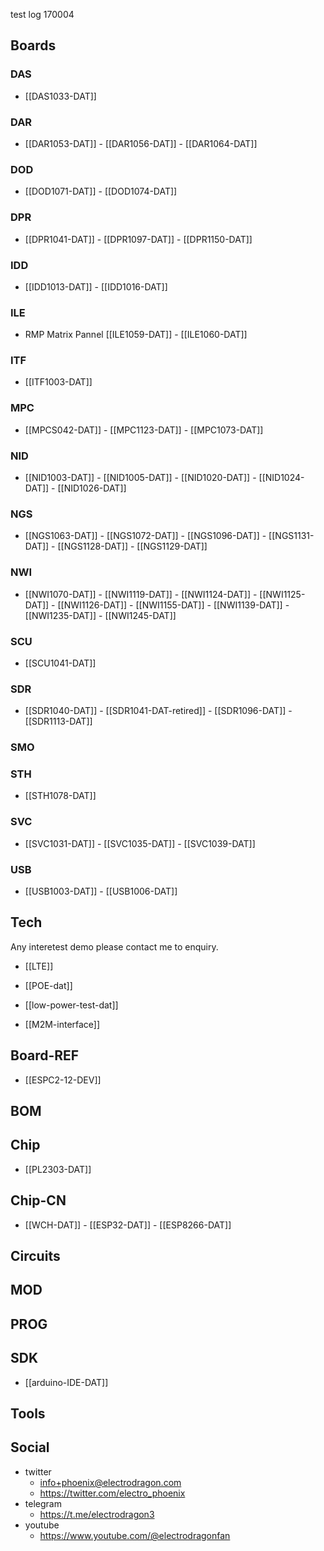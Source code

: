 

test log 170004

## Boards 

### DAS
- [[DAS1033-DAT]]


### DAR
- [[DAR1053-DAT]] - [[DAR1056-DAT]] - [[DAR1064-DAT]]

### DOD
- [[DOD1071-DAT]] - [[DOD1074-DAT]]

### DPR
- [[DPR1041-DAT]] - [[DPR1097-DAT]] - [[DPR1150-DAT]]

### IDD
- [[IDD1013-DAT]] - [[IDD1016-DAT]]

### ILE


- RMP Matrix Pannel  [[ILE1059-DAT]] - [[ILE1060-DAT]]


### ITF
- [[ITF1003-DAT]]


### MPC
- [[MPCS042-DAT]] - [[MPC1123-DAT]] - [[MPC1073-DAT]]

### NID
- [[NID1003-DAT]] - [[NID1005-DAT]] - [[NID1020-DAT]] - [[NID1024-DAT]] - [[NID1026-DAT]]

### NGS
- [[NGS1063-DAT]] - [[NGS1072-DAT]] - [[NGS1096-DAT]] - [[NGS1131-DAT]] - [[NGS1128-DAT]] - [[NGS1129-DAT]]


### NWI
- [[NWI1070-DAT]] - [[NWI1119-DAT]] - [[NWI1124-DAT]] - [[NWI1125-DAT]] - [[NWI1126-DAT]] - [[NWI1155-DAT]] - [[NWI1139-DAT]] - [[NWI1235-DAT]] - [[NWI1245-DAT]] 

### SCU
- [[SCU1041-DAT]]

### SDR
- [[SDR1040-DAT]] - [[SDR1041-DAT-retired]] - [[SDR1096-DAT]] - [[SDR1113-DAT]]

### SMO

### STH
- [[STH1078-DAT]]


### SVC
- [[SVC1031-DAT]] - [[SVC1035-DAT]] - [[SVC1039-DAT]]

### USB
- [[USB1003-DAT]] - [[USB1006-DAT]]

## Tech

Any interetest demo please contact me to enquiry.

- [[LTE]]

- [[POE-dat]]
- [[low-power-test-dat]]

- [[M2M-interface]]


## Board-REF
- [[ESPC2-12-DEV]]


## BOM

## Chip 

- [[PL2303-DAT]]


## Chip-CN
- [[WCH-DAT]] - [[ESP32-DAT]] - [[ESP8266-DAT]]


## Circuits 

## MOD

## PROG

## SDK
- [[arduino-IDE-DAT]]


## Tools



## Social 
- twitter
    - info+phoenix@electrodragon.com
    - https://twitter.com/electro_phoenix
- telegram
    - https://t.me/electrodragon3
- youtube 
    - https://www.youtube.com/@electrodragonfan

